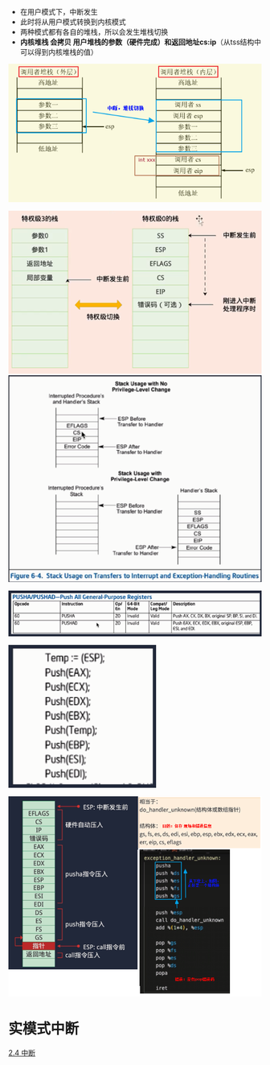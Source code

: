 - 在用户模式下，中断发生
- 此时将从用户模式转换到内核模式
- 两种模式都有各自的堆栈，所以会发生堆栈切换
- **内核堆栈 会拷贝 用户堆栈的参数（硬件完成）和返回地址cs:ip**（从tss结构中可以得到内核堆栈的值）

![](../photo/image_1676952927501_0.png)

![](../photo/image_1677581325696_0.png)
![](../photo/image_1677489350920_0.png)

![](../photo/Pasted%20image%2020230529095129.png)

![](../photo/Pasted%20image%2020230529095141.png)

![](../photo/Pasted%20image%2020230529095149.png)

# 实模式中断
[2.4 中断](2.4%20中断.md)
